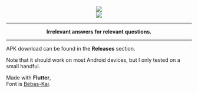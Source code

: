 <div align="center"><img src="https://i.imgur.com/7Ym7Q4D.png"></div>
<div align="center"><img src="https://i.imgur.com/YoL2DGy.png"></div>


___________________


<div align="center"><b>Irrelevant answers for relevant questions.</b></div>

___________________


APK download can be found in the **Releases** section.

Note that it should work on most Android devices, but I only tested on a small handful.


Made with **Flutter**,\
Font is [Bebas-Kai](http://bebaskai.com/).

